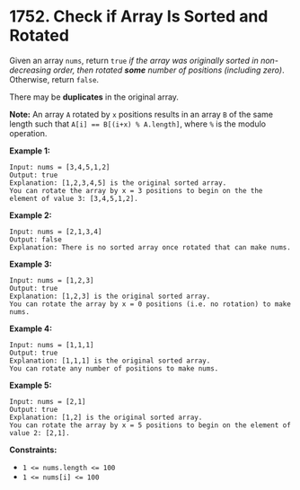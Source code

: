 # 1752. Check if Array Is Sorted and Rotated

Given an array `nums`, return `true` *if the array was originally sorted in non-decreasing order, then rotated **some** number of positions (including zero)*. Otherwise, return `false`.

There may be **duplicates** in the original array.

**Note:** An array `A` rotated by `x` positions results in an array `B` of the same length such that `A[i] == B[(i+x) % A.length]`, where `%` is the modulo operation.

**Example 1:**

```()
Input: nums = [3,4,5,1,2]
Output: true
Explanation: [1,2,3,4,5] is the original sorted array.
You can rotate the array by x = 3 positions to begin on the the element of value 3: [3,4,5,1,2].
```

**Example 2:**

```()
Input: nums = [2,1,3,4]
Output: false
Explanation: There is no sorted array once rotated that can make nums.
```

**Example 3:**

```()
Input: nums = [1,2,3]
Output: true
Explanation: [1,2,3] is the original sorted array.
You can rotate the array by x = 0 positions (i.e. no rotation) to make nums.
```

**Example 4:**

```()
Input: nums = [1,1,1]
Output: true
Explanation: [1,1,1] is the original sorted array.
You can rotate any number of positions to make nums.
```

**Example 5:**

```()
Input: nums = [2,1]
Output: true
Explanation: [1,2] is the original sorted array.
You can rotate the array by x = 5 positions to begin on the element of value 2: [2,1].
```

**Constraints:**

- `1 <= nums.length <= 100`
- `1 <= nums[i] <= 100`
